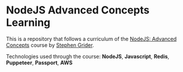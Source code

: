 # NodeJS Advanced Concepts Learning

This is a repository that follows a curriculum of the [NodeJS: Advanced Concepts](https://www.udemy.com/share/101WFu3@ARF2gOvuYDDMOuGbjknXBGQLVRfkBpTWnocPiwjDRq4yVNPdIBhqvByqRrtJlQOb/) course by [Stephen Grider](https://www.udemy.com/user/sgslo/).

Technologies used through the course: **NodeJS**, **Javascript**, **Redis**, **Puppeteer**, **Passport**, **AWS**

